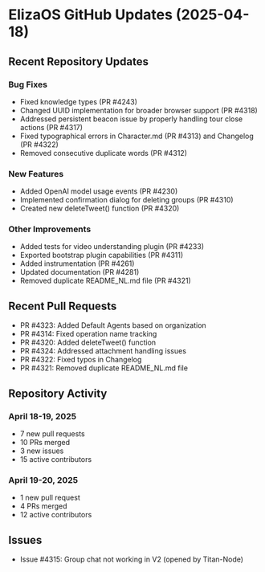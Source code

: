 # ElizaOS GitHub Updates (2025-04-18)

## Recent Repository Updates

### Bug Fixes
- Fixed knowledge types (PR #4243)
- Changed UUID implementation for broader browser support (PR #4318)
- Addressed persistent beacon issue by properly handling tour close actions (PR #4317)
- Fixed typographical errors in Character.md (PR #4313) and Changelog (PR #4322)
- Removed consecutive duplicate words (PR #4312)

### New Features
- Added OpenAI model usage events (PR #4230)
- Implemented confirmation dialog for deleting groups (PR #4310)
- Created new deleteTweet() function (PR #4320)

### Other Improvements
- Added tests for video understanding plugin (PR #4233)
- Exported bootstrap plugin capabilities (PR #4311)
- Added instrumentation (PR #4261)
- Updated documentation (PR #4281)
- Removed duplicate README_NL.md file (PR #4321)

## Recent Pull Requests

- PR #4323: Added Default Agents based on organization
- PR #4314: Fixed operation name tracking
- PR #4320: Added deleteTweet() function
- PR #4324: Addressed attachment handling issues
- PR #4322: Fixed typos in Changelog
- PR #4321: Removed duplicate README_NL.md file

## Repository Activity

### April 18-19, 2025
- 7 new pull requests
- 10 PRs merged
- 3 new issues
- 15 active contributors

### April 19-20, 2025
- 1 new pull request
- 4 PRs merged
- 12 active contributors

## Issues

- Issue #4315: Group chat not working in V2 (opened by Titan-Node)